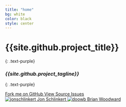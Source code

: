 ```yaml
---
title: "home"
bg: white
color: black
style: center
---
```


# {{site.github.project_title}}
{: .text-purple}

<span class="fa-stack subtlecircle" style="font-size:100px; background:rgba(255,166,0,0.1)">
  <i class="fa fa-circle fa-stack-2x text-white"></i>
  <i class="fa fa-code fa-stack-1x text-orange"></i>
</span>

### *{{site.github.project_tagline}}*
{: .text-purple}

<span id="forkongithub">
  <a href="{{site.github.repository_url}}" class="bg-blue">
    Fork me on GitHub
  </a>
</span>

<span id="github-buttons">
  <a href="{{site.github.repository_url}}" class="bg-blue">
    View Source
  </a>
  <a href="{{site.github.issues_url}}" class="bg-blue">
    Issues
  </a>
</span>

<div id="created-by">
  <a href="https://github.com/jonschlinkert" class="bg-white row half column">
    <img src="https://avatars1.githubusercontent.com/u/383994?v=3&s=460" alt="jonschlinkert">
    <span>Jon Schlinkert</span>
  </a>
  <a href="https://github.com/doowb" class="bg-white row half column">
    <img src="https://avatars1.githubusercontent.com/u/995160?v=3&s=460" alt="doowb">
    <span>Brian Woodward</span>
  </a>
</div>
